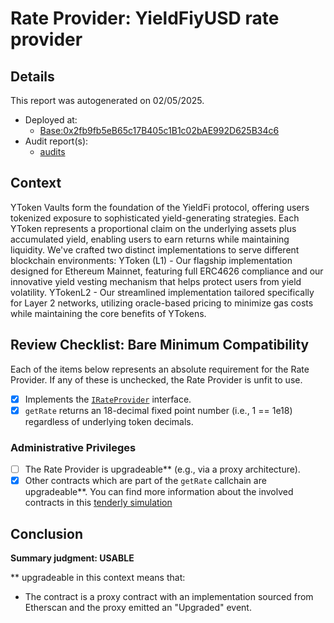 
# Rate Provider: YieldFiyUSD rate provider

## Details
This report was autogenerated on 02/05/2025.

- Deployed at:
    - [Base:0x2fb9fb5eB65c17B405c1B1c02bAE992D625B34c6](https://basescan.org/address/0x2fb9fb5eB65c17B405c1B1c02bAE992D625B34c6)
- Audit report(s):
    - [audits](https://docs.yield.fi/resources/audits)

## Context
YToken Vaults form the foundation of the YieldFi protocol, offering users tokenized exposure to sophisticated yield-generating strategies. Each YToken represents a proportional claim on the underlying assets plus accumulated yield, enabling users to earn returns while maintaining liquidity.
We've crafted two distinct implementations to serve different blockchain environments:
YToken (L1) - Our flagship implementation designed for Ethereum Mainnet, featuring full ERC4626 compliance and our innovative yield vesting mechanism that helps protect users from yield volatility.
YTokenL2 - Our streamlined implementation tailored specifically for Layer 2 networks, utilizing oracle-based pricing to minimize gas costs while maintaining the core benefits of YTokens.

## Review Checklist: Bare Minimum Compatibility
Each of the items below represents an absolute requirement for the Rate Provider. If any of these is unchecked, the Rate Provider is unfit to use.

- [x] Implements the [`IRateProvider`](https://github.com/balancer/balancer-v2-monorepo/blob/bc3b3fee6e13e01d2efe610ed8118fdb74dfc1f2/pkg/interfaces/contracts/pool-utils/IRateProvider.sol) interface.
- [x] `getRate` returns an 18-decimal fixed point number (i.e., 1 == 1e18) regardless of underlying token decimals.

### Administrative Privileges
- [ ] The Rate Provider is upgradeable** (e.g., via a proxy architecture).
- [x] Other contracts which are part of the `getRate` callchain are upgradeable**. You can find more information
   about the involved contracts in this [tenderly simulation](https://www.tdly.co/shared/simulation/9dc90206-7f4b-4072-a61e-6b742c33294a)

## Conclusion
**Summary judgment: USABLE**

** upgradeable in this context means that:
- The contract is a proxy contract with an implementation sourced from Etherscan and the proxy emitted an "Upgraded" event.
    
